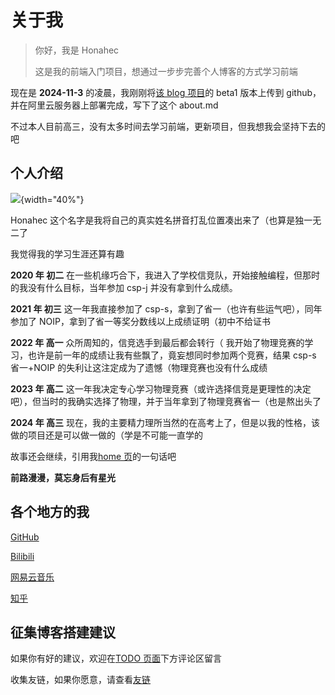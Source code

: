 # 关于我

> 你好，我是 Honahec
>
> 这是我的前端入门项目，想通过一步步完善个人博客的方式学习前端

现在是 **2024-11-3** 的凌晨，我刚刚将[该 blog 项目](https://github.com/Honahec/blog)的 beta1 版本上传到 github，并在阿里云服务器上部署完成，写下了这个 about.md

不过本人目前高三，没有太多时间去学习前端，更新项目，但我想我会坚持下去的吧

## 个人介绍

![](https://image.honahec.cc/avatar.png){width="40%"}

Honahec 这个名字是我将自己的真实姓名拼音打乱位置凑出来了（也算是独一无二了

我觉得我的学习生涯还算有趣

**2020 年 初二** 在一些机缘巧合下，我进入了学校信竞队，开始接触编程，但那时的我没有什么目标，当年参加 csp-j 并没有拿到什么成绩。

**2021 年 初三** 这一年我直接参加了 csp-s，拿到了省一（也许有些运气吧），同年参加了 NOIP，拿到了省一等奖分数线以上成绩证明（初中不给证书

**2022 年 高一** 众所周知的，信竞选手到最后都会转行（ 我开始了物理竞赛的学习，也许是前一年的成绩让我有些飘了，竟妄想同时参加两个竞赛，结果 csp-s 省一+NOIP 的失利让这注定成为了遗憾（物理竞赛也没有什么成绩

**2023 年 高二** 这一年我决定专心学习物理竞赛（或许选择信竞是更理性的决定吧），但当时的我确实选择了物理，并于当年拿到了物理竞赛省一（也是熬出头了

**2024 年 高三** 现在，我的主要精力理所当然的在高考上了，但是以我的性格，该做的项目还是可以做一做的（学是不可能一直学的

故事还会继续，引用我[home 页](https://honahec.cc)的一句话吧

**前路漫漫，莫忘身后有星光**

## 各个地方的我

[GitHub](https://github.com/Honahec)

[Bilibili](https://space.bilibili.com/299797909)

[网易云音乐](https://music.163.com/#/user/home?id=1418921824)

[知乎](https://www.zhihu.com/people/Honahec)

## 征集博客搭建建议

如果你有好的建议，欢迎在[TODO 页面](../todo/)下方评论区留言

收集友链，如果你愿意，请查看[友链](../friends/)
